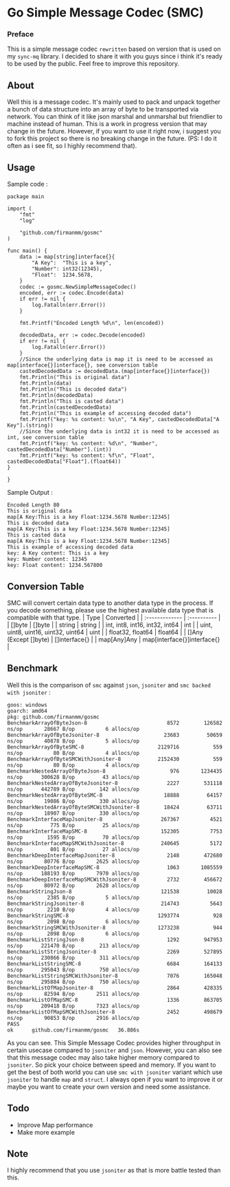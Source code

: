 # Go Simple Message Codec (SMC)

### Preface
This is a simple message codec `rewritten` based on version that is used on my `sync-mq` library. I decided to share it with you guys since i think it's ready to be used by the public. Feel free to improve this repository.

## About
Well this is a message codec. It's mainly used to pack and unpack together a bunch of data structure into an array of byte to be transported via network. You can think of it like json marshal and unmarshal but friendlier to machine instead of human. This is a work in progress version that may change in the future. However, if you want to use it right now, i suggest you to fork this project so there is no breaking change in the future. (PS: I do it often as i see fit, so I highly recommend that). 

## Usage
Sample code :
```golang
package main

import (
	"fmt"
	"log"

	"github.com/firmanmm/gosmc"
)

func main() {
	data := map[string]interface{}{
		"A Key":  "This is a key",
		"Number": int32(12345),
		"Float":  1234.5678,
	}
	codec := gosmc.NewSimpleMessageCodec()
	encoded, err := codec.Encode(data)
	if err != nil {
		log.Fatalln(err.Error())
	}

	fmt.Printf("Encoded Length %d\n", len(encoded))

	decodedData, err := codec.Decode(encoded)
	if err != nil {
		log.Fatalln(err.Error())
	}
	//Since the underlying data is map it is need to be accessed as map[interface{}]interface{}, see conversion table
	castedDecodedData := decodedData.(map[interface{}]interface{})
	fmt.Println("This is original data")
	fmt.Println(data)
	fmt.Println("This is decoded data")
	fmt.Println(decodedData)
	fmt.Println("This is casted data")
	fmt.Println(castedDecodedData)
	fmt.Println("This is example of accessing decoded data")
	fmt.Printf("key: %s content: %s\n", "A Key", castedDecodedData["A Key"].(string))
	//Since the underlying data is int32 it is need to be accessed as int, see conversion table
	fmt.Printf("key: %s content: %d\n", "Number", castedDecodedData["Number"].(int))
	fmt.Printf("key: %s content: %f\n", "Float", castedDecodedData["Float"].(float64))
}

}
```
Sample Output :
```
Encoded Length 80
This is original data
map[A Key:This is a key Float:1234.5678 Number:12345]
This is decoded data
map[A Key:This is a key Float:1234.5678 Number:12345]
This is casted data
map[A Key:This is a key Float:1234.5678 Number:12345]
This is example of accessing decoded data
key: A Key content: This is a key
key: Number content: 12345
key: Float content: 1234.567800
```

## Conversion Table
SMC will convert certain data type to another data type in the process. If you decode something, please use the highest available data type that is compatible with that type.
| Type | Converted |
| :------------- | :---------- |
| []byte | []byte |
| string | string |
| int, int8, int16, int32, int64 | int |
| uint, uint8, uint16, uint32, uint64 | uint |
| float32, float64 | float64 |
| []Any (Except []byte) | []interface{} |
| map[Any]Any | map[interface{}]interface{} |

## Benchmark

Well this is the comparison of `smc` against `json`, `jsoniter` and `smc backed with jsoniter` :

```
goos: windows
goarch: amd64
pkg: github.com/firmanmm/gosmc
BenchmarkArrayOfByteJson-8                    	    8572	    126582 ns/op	   28667 B/op	       6 allocs/op
BenchmarkArrayOfByteJsoniter-8                	   23683	     50659 ns/op	   40878 B/op	       5 allocs/op
BenchmarkArrayOfByteSMC-8                     	 2129716	       559 ns/op	      80 B/op	       4 allocs/op
BenchmarkArrayOfByteSMCWithJsoniter-8         	 2152430	       559 ns/op	      80 B/op	       4 allocs/op
BenchmarkNestedArrayOfByteJson-8              	     976	   1234435 ns/op	  300628 B/op	      43 allocs/op
BenchmarkNestedArrayOfByteJsoniter-8          	    2227	    531118 ns/op	  442789 B/op	     142 allocs/op
BenchmarkNestedArrayOfByteSMC-8               	   18888	     64157 ns/op	   19086 B/op	     330 allocs/op
BenchmarkNestedArrayOfByteSMCWithJsoniter-8   	   18424	     63711 ns/op	   18907 B/op	     330 allocs/op
BenchmarkInterfaceMapJsoniter-8               	  267367	      4521 ns/op	     775 B/op	      25 allocs/op
BenchmarkInterfaceMapSMC-8                    	  152305	      7753 ns/op	    1595 B/op	      70 allocs/op
BenchmarkInterfaceMapSMCWithJsoniter-8        	  240645	      5172 ns/op	     801 B/op	      27 allocs/op
BenchmarkDeepInterfaceMapJsoniter-8           	    2148	    472680 ns/op	   80776 B/op	    2625 allocs/op
BenchmarkDeepInterfaceMapSMC-8                	    1063	   1085559 ns/op	  188193 B/op	    7970 allocs/op
BenchmarkDeepInterfaceMapSMCWithJsoniter-8    	    2732	    456672 ns/op	   80972 B/op	    2628 allocs/op
BenchmarkStringJson-8                         	  121538	     10028 ns/op	    2385 B/op	       5 allocs/op
BenchmarkStringJsoniter-8                     	  214743	      5643 ns/op	    2210 B/op	       4 allocs/op
BenchmarkStringSMC-8                          	 1293774	       928 ns/op	    2098 B/op	       6 allocs/op
BenchmarkStringSMCWithJsoniter-8              	 1273238	       944 ns/op	    2098 B/op	       6 allocs/op
BenchmarkListStringJson-8                     	    1292	    947953 ns/op	  221470 B/op	     213 allocs/op
BenchmarkListStringJsoniter-8                 	    2269	    527895 ns/op	  230866 B/op	     311 allocs/op
BenchmarkListStringSMC-8                      	    6684	    164133 ns/op	  295043 B/op	     750 allocs/op
BenchmarkListStringSMCWithJsoniter-8          	    7076	    165048 ns/op	  295884 B/op	     750 allocs/op
BenchmarkListOfMapJsoniter-8                  	    2864	    428335 ns/op	   82594 B/op	    2511 allocs/op
BenchmarkListOfMapSMC-8                       	    1336	    863705 ns/op	  209418 B/op	    7323 allocs/op
BenchmarkListOfMapSMCWithJsoniter-8           	    2452	    498679 ns/op	   90853 B/op	    2916 allocs/op
PASS
ok  	github.com/firmanmm/gosmc	36.886s
```

As you can see. This Simple Message Codec provides higher throughput in certain usecase compared to `jsoniter` and `json`. However, you can also see that this message codec may also take higher memory compared to `jsoniter`. So pick your choice between speed and memory. If you want to get the best of both world you can use `smc with jsoniter` variant which use `jsoniter` to handle `map` and `struct`. I always open if you want to improve it or maybe you want to create your own version and need some assistance.

## Todo
- Improve Map performance
- Make more example

## Note
I highly recommend that you use `jsoniter` as that is more battle tested than this.
